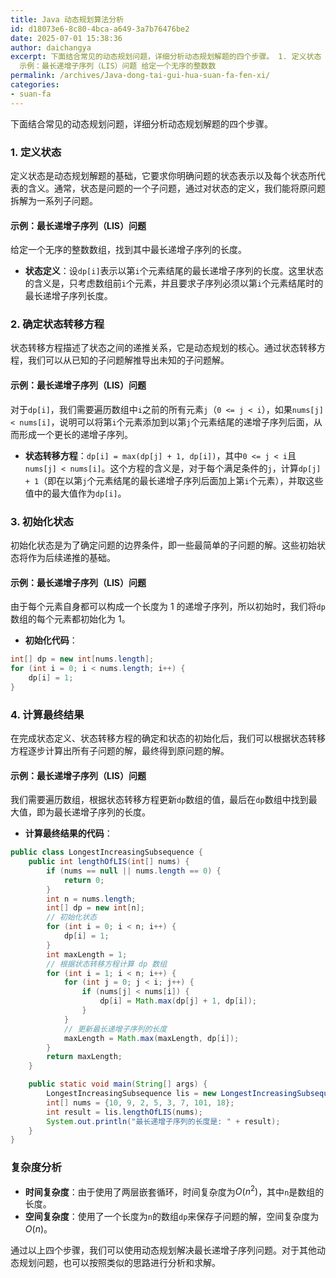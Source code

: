 ```yaml
---
title: Java 动态规划算法分析
id: d18073e6-8c80-4bca-a649-3a7b76476be2
date: 2025-07-01 15:38:36
author: daichangya
excerpt: 下面结合常见的动态规划问题，详细分析动态规划解题的四个步骤。 1. 定义状态 定义状态是动态规划解题的基础，它要求你明确问题的状态表示以及每个状态所代表的含义。通常，状态是问题的一个子问题，通过对状态的定义，我们能将原问题拆解为一系列子问题。
  示例：最长递增子序列（LIS）问题 给定一个无序的整数数
permalink: /archives/Java-dong-tai-gui-hua-suan-fa-fen-xi/
categories:
- suan-fa
---
```


下面结合常见的动态规划问题，详细分析动态规划解题的四个步骤。

### 1. 定义状态
定义状态是动态规划解题的基础，它要求你明确问题的状态表示以及每个状态所代表的含义。通常，状态是问题的一个子问题，通过对状态的定义，我们能将原问题拆解为一系列子问题。

#### 示例：最长递增子序列（LIS）问题
给定一个无序的整数数组，找到其中最长递增子序列的长度。
- **状态定义**：设`dp[i]`表示以第`i`个元素结尾的最长递增子序列的长度。这里状态的含义是，只考虑数组前`i`个元素，并且要求子序列必须以第`i`个元素结尾时的最长递增子序列长度。

### 2. 确定状态转移方程
状态转移方程描述了状态之间的递推关系，它是动态规划的核心。通过状态转移方程，我们可以从已知的子问题解推导出未知的子问题解。

#### 示例：最长递增子序列（LIS）问题
对于`dp[i]`，我们需要遍历数组中`i`之前的所有元素`j`（`0 <= j < i`），如果`nums[j] < nums[i]`，说明可以将第`i`个元素添加到以第`j`个元素结尾的递增子序列后面，从而形成一个更长的递增子序列。
- **状态转移方程**：`dp[i] = max(dp[j] + 1, dp[i])`，其中`0 <= j < i`且`nums[j] < nums[i]`。这个方程的含义是，对于每个满足条件的`j`，计算`dp[j] + 1`（即在以第`j`个元素结尾的最长递增子序列后面加上第`i`个元素），并取这些值中的最大值作为`dp[i]`。

### 3. 初始化状态
初始化状态是为了确定问题的边界条件，即一些最简单的子问题的解。这些初始状态将作为后续递推的基础。

#### 示例：最长递增子序列（LIS）问题
由于每个元素自身都可以构成一个长度为 1 的递增子序列，所以初始时，我们将`dp`数组的每个元素都初始化为 1。
- **初始化代码**：
```java
int[] dp = new int[nums.length];
for (int i = 0; i < nums.length; i++) {
    dp[i] = 1;
}
```

### 4. 计算最终结果
在完成状态定义、状态转移方程的确定和状态的初始化后，我们可以根据状态转移方程逐步计算出所有子问题的解，最终得到原问题的解。

#### 示例：最长递增子序列（LIS）问题
我们需要遍历数组，根据状态转移方程更新`dp`数组的值，最后在`dp`数组中找到最大值，即为最长递增子序列的长度。
- **计算最终结果的代码**：
```java
public class LongestIncreasingSubsequence {
    public int lengthOfLIS(int[] nums) {
        if (nums == null || nums.length == 0) {
            return 0;
        }
        int n = nums.length;
        int[] dp = new int[n];
        // 初始化状态
        for (int i = 0; i < n; i++) {
            dp[i] = 1;
        }
        int maxLength = 1;
        // 根据状态转移方程计算 dp 数组
        for (int i = 1; i < n; i++) {
            for (int j = 0; j < i; j++) {
                if (nums[j] < nums[i]) {
                    dp[i] = Math.max(dp[j] + 1, dp[i]);
                }
            }
            // 更新最长递增子序列的长度
            maxLength = Math.max(maxLength, dp[i]);
        }
        return maxLength;
    }

    public static void main(String[] args) {
        LongestIncreasingSubsequence lis = new LongestIncreasingSubsequence();
        int[] nums = {10, 9, 2, 5, 3, 7, 101, 18};
        int result = lis.lengthOfLIS(nums);
        System.out.println("最长递增子序列的长度是: " + result);
    }
}
```

### 复杂度分析
- **时间复杂度**：由于使用了两层嵌套循环，时间复杂度为$O(n^2)$，其中`n`是数组的长度。
- **空间复杂度**：使用了一个长度为`n`的数组`dp`来保存子问题的解，空间复杂度为$O(n)$。

通过以上四个步骤，我们可以使用动态规划解决最长递增子序列问题。对于其他动态规划问题，也可以按照类似的思路进行分析和求解。 
